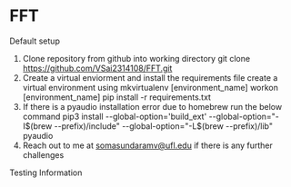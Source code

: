 # FFT
Default setup
1. Clone repository from github into working directory
    git clone https://github.com/VSai2314108/FFT.git
2. Create a virtual enviorment and install the requirements file 
    create a virtual environment using mkvirtualenv [environment_name]
    workon [environment_name]
    pip install -r requirements.txt
3. If there is a pyaudio installation error due to homebrew run the below command 
    pip3 install --global-option='build_ext' --global-option="-I$(brew --prefix)/include" --global-option="-L$(brew --prefix)/lib" pyaudio
4. Reach out to me at somasundaramv@ufl.edu if there is any further challenges

Testing Information 

